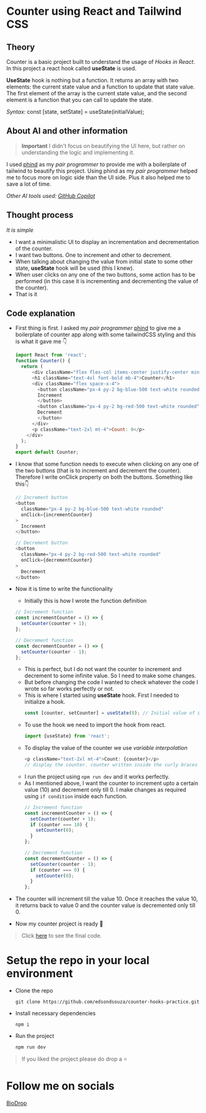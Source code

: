 # Counter using React and Tailwind CSS

## Theory
Counter is a basic project built to understand the usage of _Hooks in React_. In this project a react hook called **useState** is used. 

**UseState** hook is nothing but a function. It returns an array with two elements: the current state value and a function to update that state value. The first element of the array is the current state value, and the second element is a function that you can call to update the state.

_Syntax:_ const [state, setState] = useState(initialValue); 

## About AI and other information

> **Important**
> I didn't focus on beautifying the UI here, but rather on understanding the logic and implementing it.

I used [phind](https://www.phind.com/) as my _pair programmer_ to provide me with a boilerplate of tailwind to beautify this project. Using phind as my _pair programmer_ helped me to focus more on logic side than the UI side. Plus it also helped me to save a lot of time.

_Other AI tools used: [GitHub Copilot](https://github.com/features/copilot)_

## Thought process
_It is simple_
- I want a minimalistic UI to display an incrementation and decrementation of the counter.
- I want two buttons. One to increment and other to decrement.
- When talking about changing the value from initial state to some other state, **useState** hook will be used (this I knew). 
- When user clicks on any one of the two buttons, some action has to be performed (in this case it is incrementing and decrementing the value of the counter).
- That is it

## Code explanation
- First thing is first. I asked my _pair programmer_ [phind](https://www.phind.com/) to give me a boilerplate of counter app along with some tailwindCSS styling and this is what it gave me 👇
  ```javascript
  import React from 'react';
  function Counter() {
    return (
        <div className="flex flex-col items-center justify-center min-h-screen bg-gray-100">
        <h1 className="text-4xl font-bold mb-4">Counter</h1>
        <div className="flex space-x-4">
          <button className="px-4 py-2 bg-blue-500 text-white rounded">
          Increment
          </button>
          <button className="px-4 py-2 bg-red-500 text-white rounded">
          Decrement
          </button>
        </div>
        <p className="text-2xl mt-4">Count: 0</p>
      </div>
    );
  }
  export default Counter;
  ```
- I know that some function needs to execute when clicking on any one of the two buttons (that is to increment and decrement the counter). Therefore I write onClick property on both the buttons. Something like this👇
  ```javascript
  // Increment button
  <button
    className="px-4 py-2 bg-blue-500 text-white rounded"
    onClick={incrementCounter}
  >
    Increment
  </button>
  ```
  
  ```javascript
  // Decrement button
  <button
    className="px-4 py-2 bg-red-500 text-white rounded"
    onClick={decrementCounter}
  >
    Decrement
  </button>
  ```
- Now it is time to write the functionality
  - Initially this is how I wrote the function definition
  ```javascript
  // Increment function
  const incrementCounter = () => {
    setCounter(counter + 1);
  };

  // Decrement function
  const decrementCounter = () => {
    setCounter(counter - 1);
  };
  ```
  - This is perfect, but I do not want the counter to increment and decrement to some infinite value. So I need to make some changes.
  - But before changing the code I wanted to check whatever the code I wrote so far works perfectly or not.
  - This is where I started using **useState** hook. First I needed to initialize a hook.
    ```javascript
    const [counter, setCounter] = useState(0); // Initial value of counter is 0
    ```
  - To use the hook we need to import the hook from react.
    ```javascript
    import {useState} from 'react';
    ```
  - To display the value of the counter we use _variable interpolation_
    ```javascript
    <p className="text-2xl mt-4">Count: {counter}</p> 
    // display the counter. counter written inside the curly braces is called variable interpolation
    ```
  - I run the project using ```npm run dev``` and it works perfectly.
  - As I mentioned above, I want the counter to increment upto a certain value (10) and decrement only till 0. I make changes as required using `if condition` inside each function.
    ```javascript
    // Increment function
    const incrementCounter = () => {
      setCounter(counter + 1);
      if (counter === 10) {
        setCounter(0);
      }
    };

    // Decrement function
    const decrementCounter = () => {
      setCounter(counter - 1);
      if (counter === 0) {
        setCounter(0);
      }
    };
    ```
- The counter will increment till the value 10. Once it reaches the value 10, it returns back to value 0 and the counter value is decremented only till 0.
- Now my counter project is ready 🎉

> Click [here](https://github.com/edsondsouza/counter-hooks-practice/blob/main/src/App.jsx) to see the final code. 

# Setup the repo in your local environment
- Clone the repo
  ``` 
  git clone https://github.com/edsondsouza/counter-hooks-practice.git
  ```
- Install necessary dependencies
  ```
  npm i
  ```
- Run the project
  ```
  npm run dev
  ```

> If you liked the project please do drop a ⭐

# Follow me on socials
[BioDrop](https://www.biodrop.io/edsondsouza)